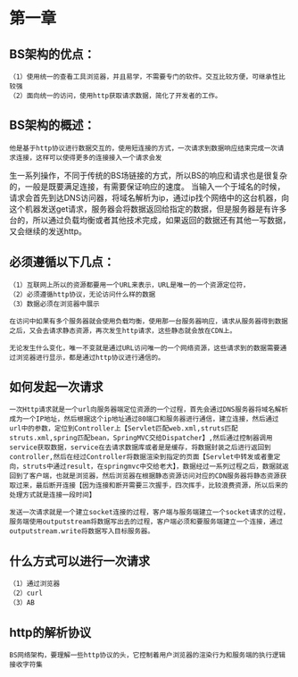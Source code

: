 # 第一章

## BS架构的优点：
    （1）使用统一的查看工具浏览器，并且易学，不需要专门的软件。交互比较方便，可继承性比较强
    （2）面向统一的访问，使用http获取请求数据，简化了开发者的工作。
## BS架构的概述：
    他是基于http协议进行数据交互的，使用短连接的方式，一次请求到数据响应结束完成一次请求连接，这样可以使得更多的连接接入一个请求会发
生一系列操作，不同于传统的BS场链接的方式，所以BS的响应和请求也是很复杂的，一般是既要满足连接，有需要保证响应的速度。
    当输入一个于域名的时候，请求会首先到达DNS访问器，将域名解析为ip，通过ip找个网络中的这台机器，向这个机器发送get请求，服务器会将数据返回给指定的数据，但是服务器是有许多台的，所以通过负载均衡或者其他技术完成，如果返回的数据还有其他一写数据，又会继续的发送http。

## 必须遵循以下几点：
    （1）互联网上所以的资源都要用一个URL来表示，URL是唯一的一个资源定位符，
    （2）必须遵循http协议，无论访问什么样的数据
    （3）数据必须在浏览器中展示

    在访问中如果有多个服务器就会使用负载均衡，使用那一台服务器响应，请求从服务器得到数据之后，又会去请求静态资源，再次发生http请求，这些静态就会放在CDN上。

    无论发生什么变化，唯一不变就是通过URL访问唯一的一个网络资源，这些请求到的数据需要通过浏览器进行显示，都是通过http协议进行通信的。

## 如何发起一次请求
    一次Http请求就是一个url向服务器端定位资源的一个过程，首先会通过DNS服务器将域名解析成为一个IP地址，然后根据这个ip地址通过80端口和服务器进行通信，建立连接，然后通过url中的参数，定位到Controller上【Servlet匹配web.xml,struts匹配struts.xml,spring匹配bean，SpringMVC交给Dispatcher】,然后通过控制器调用service获取数据，service在去请求数据库或者是是缓存，将数据封装之后进行返回到controller,然后在经过Controller将数据渲染到指定的页面【Servlet中转发或者重定向，struts中通过result，在springmvc中交给老大】，数据经过一系列过程之后，数据就返回到了客户端，也就是浏览器，然后浏览器在根据静态资源访问对应的CDN服务器将静态资源获取过来，最后断开连接【因为连接和断开需要三次握手，四次挥手，比较浪费资源，所以后来的处理方式就是连接一段时间】

    发送一次请求就是一个建立socket连接的过程，客户端与服务端建立一个socket请求的过程，服务端使用outputstream将数据写出去的过程，客户端必须和要服务端建立一个连接，通过outputstream.write将数据写入目标服务器。

## 什么方式可以进行一次请求
    （1）通过浏览器
    （2）curl
    （3）AB
## http的解析协议
    BS网络架构，要理解一些http协议的头，它控制着用户浏览器的渲染行为和服务端的执行逻辑
    接收字符集

































